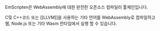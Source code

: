 EmScripten은 WebAssembly에 대한 완전한 오픈소스 컴파일러 툴체인입니다.

C및 C++코드 또는 [[LLVM]]을 사용하는 기타 언어를 WebAssembly로 컴파일하고 웹, Node.js 또는 기타 Wasm 런타임에서 실행 할 수 있습니다.